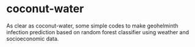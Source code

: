 # coconut-water
As clear as coconut-water, some simple codes to make geohelminth infection prediction based on random forest classifier using weather and socioeconomic data.
